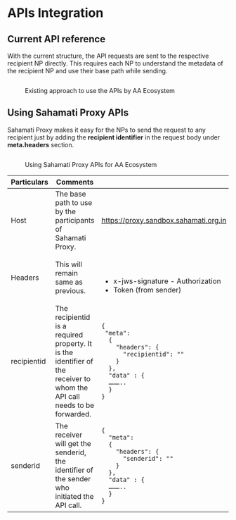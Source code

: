 # APIs Integration

## Current API reference <a href="#current-api-reference" id="current-api-reference"></a>

With the current structure, the API requests are sent to the respective recipient NP directly. This requires each NP to understand the metadata of the recipient NP and use their base path while sending.

<figure><img src="https://lh7-us.googleusercontent.com/docsz/AD_4nXd6EmCqn8tdJ2j5W6K_0FDDFeOZPkEKE7-R_Eg33V1Lw0_p1RxuRkX1MyRPz7hnl0McyDLO5naiug60trewGGnIH4zhXO6mTVCf0dRdzL8wm8C2N9EMX-N9TTOc3D-kWyOelh_qf7ETqkENzDDSzRjRaeU?key=-pgXoRMAdWw9sxqZ3vSv2A" alt=""><figcaption><p>Existing approach to use the APIs by AA Ecosystem</p></figcaption></figure>

## Using Sahamati Proxy APIs <a href="#using-sahamati-proxy-apis" id="using-sahamati-proxy-apis"></a>

Sahamati Proxy makes it easy for the NPs to send the request to any recipient just by adding the **recipient identifier** in the request body under **meta.headers** section.

<figure><img src="https://lh7-us.googleusercontent.com/docsz/AD_4nXfIYCvZR5ZrzWVGZSHBqc4v-591dvRD7iAbyyfcmGOhrbouc1DNN_OGOGxNHDBB5bK-UiyXEzx7wo6OvVokf-zJiA-sfN8sJ4n_k7UPXf4I5BkqdLdLl44n3Bs8BwMmoZ97ZItvZCNIyl2cLufLgvRU2XTj?key=-pgXoRMAdWw9sxqZ3vSv2A" alt=""><figcaption><p>Using Sahamati Proxy APIs for AA Ecosystem</p></figcaption></figure>

<table><thead><tr><th width="157">Particulars</th><th>Comments</th><th></th></tr></thead><tbody><tr><td>Host</td><td>The base path to use by the participants of Sahamati Proxy.</td><td>​<a href="https://proxy.sandbox.sahamati.org.in/">https://proxy.sandbox.sahamati.org.in</a>​</td></tr><tr><td>Headers</td><td>This will remain same as previous.</td><td><p>​</p><ul><li>x-jws-signature - Authorization</li><li>Token (from sender)</li></ul></td></tr><tr><td>recipientid</td><td>The recipientid is a required property. It is the identifier of the receiver to whom the API call needs to be forwarded.</td><td><pre class="language-json"><code class="lang-json">{
 "meta": 
  {
    "headers": {
      "recipientid": ""
    }
  },
  "data" : {
  ………..
  }
}
</code></pre></td></tr><tr><td>senderid</td><td>The receiver will get the senderid, the identifier of the sender who initiated the API call.</td><td><pre class="language-json"><code class="lang-json">​{ 
  "meta": 
  {
    "headers": {
      "senderid": ""
    }
  },
  "data" : {
  ………..
  }
} 
</code></pre></td></tr></tbody></table>
